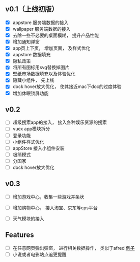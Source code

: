 ## v0.1（上线初版）
- [x] appstore 服务端数据的接入
- [x] wallpaper 服务端数据的接入
- [x] 去除一些不必要的桌面模糊， 提升产品性能
- [x] 增加通知弹窗
- [x] app页上下页， 增加页面， 及样式优化
- [x] appstore 数据填充
- [x] 隐私政策
- [x] 将所有图标用svg替换掉图片
- [x] 壁纸市场数据填充以及体验优化
- [x] 隐藏小组件， 先上线
- [x] dock hover放大优化， 使其接近mac下doc的过度体验
- [x] 增加休眠锁屏功能

## v0.2
- [ ] 超级搜索app的接入， 接入各种娱乐资源的搜索
- [ ] vuex app模块拆分
- [ ] 登录功能
- [ ] 小组件样式优化
- [ ] appStore 接入小组件安装
- [ ] 极简模式
- [ ] 分国家
- [ ] dock hover放大优化

## v0.3
- [ ] 增加游戏中心，收集一些游戏并条状 
- [ ] 增加购物中心， 接入淘宝、京东等cps平台 
- [ ] 天气模块的接入


## Features
- [ ] 在任意网页弹出弹窗， 进行相关数据操作， 类似于afred [例子](https://n.tools/)
- [ ] 小说或者电影站点追更提醒
